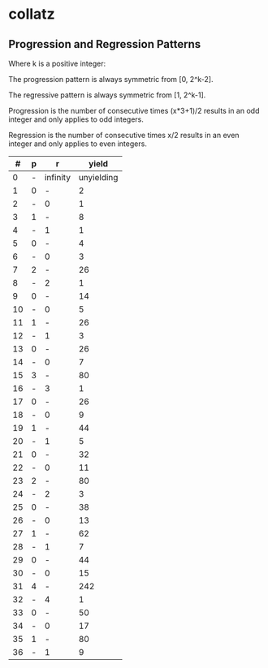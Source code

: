 # collatz

## Progression and Regression Patterns

Where k is a positive integer:

The progression pattern is always symmetric from [0, 2^k-2].

The regressive pattern is always symmetric from [1, 2^k-1].

Progression is the number of consecutive times (x*3+1)/2 results in an odd integer and only applies to odd integers.

Regression is the number of consecutive times x/2 results in an even integer and only applies to even integers.

| \# | p | r | yield|
| -- | -- | -------- | ---------- |
| 0  | \- | infinity | unyielding |
| 1  | 0  | \-       | 2          |
| 2  | \- | 0        | 1          |
| 3  | 1  | \-       | 8          |
| 4  | \- | 1        | 1          |
| 5  | 0  | \-       | 4          |
| 6  | \- | 0        | 3          |
| 7  | 2  | \-       | 26         |
| 8  | \- | 2        | 1          |
| 9  | 0  | \-       | 14         |
| 10 | \- | 0        | 5          |
| 11 | 1  | \-       | 26         |
| 12 | \- | 1        | 3          |
| 13 | 0  | \-       | 26         |
| 14 | \- | 0        | 7          |
| 15 | 3  | \-       | 80         |
| 16 | \- | 3        | 1          |
| 17 | 0  | \-       | 26         |
| 18 | \- | 0        | 9          |
| 19 | 1  | \-       | 44         |
| 20 | \- | 1        | 5          |
| 21 | 0  | \-       | 32         |
| 22 | \- | 0        | 11         |
| 23 | 2  | \-       | 80         |
| 24 | \- | 2        | 3          |
| 25 | 0  | \-       | 38         |
| 26 | \- | 0        | 13         |
| 27 | 1  | \-       | 62         |
| 28 | \- | 1        | 7          |
| 29 | 0  | \-       | 44         |
| 30 | \- | 0        | 15         |
| 31 | 4  | \-       | 242        |
| 32 | \- | 4        | 1          |
| 33 | 0  | \-       | 50         |
| 34 | \- | 0        | 17         |
| 35 | 1  | \-       | 80         |
| 36 | \- | 1        | 9          |
